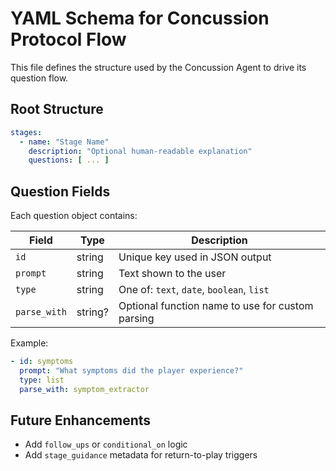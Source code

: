 
# YAML Schema for Concussion Protocol Flow

This file defines the structure used by the Concussion Agent to drive its question flow.

## Root Structure

```yaml
stages:
  - name: "Stage Name"
    description: "Optional human-readable explanation"
    questions: [ ... ]
```

## Question Fields

Each question object contains:

| Field       | Type     | Description |
|-------------|----------|-------------|
| `id`        | string   | Unique key used in JSON output |
| `prompt`    | string   | Text shown to the user |
| `type`      | string   | One of: `text`, `date`, `boolean`, `list` |
| `parse_with`| string?  | Optional function name to use for custom parsing |

Example:

```yaml
- id: symptoms
  prompt: "What symptoms did the player experience?"
  type: list
  parse_with: symptom_extractor
```

## Future Enhancements

- Add `follow_ups` or `conditional_on` logic
- Add `stage_guidance` metadata for return-to-play triggers
